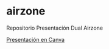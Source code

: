 # airzone
Repositorio Presentación Dual Airzone

[Presentación en Canva](https://www.canva.com/design/DAFkSIWHt_8/zYU9eoXKRjzxEJ7lhkthug/edit?utm_content=DAFkSIWHt_8&utm_campaign=designshare&utm_medium=link2&utm_source=sharebutton)
